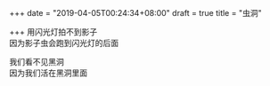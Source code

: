 +++
date = "2019-04-05T00:24:34+08:00"
draft = true
title = "虫洞"

+++
用闪光灯拍不到影子  
因为影子虫会跑到闪光灯的后面  
  
我们看不见黑洞  
因为我们活在黑洞里面